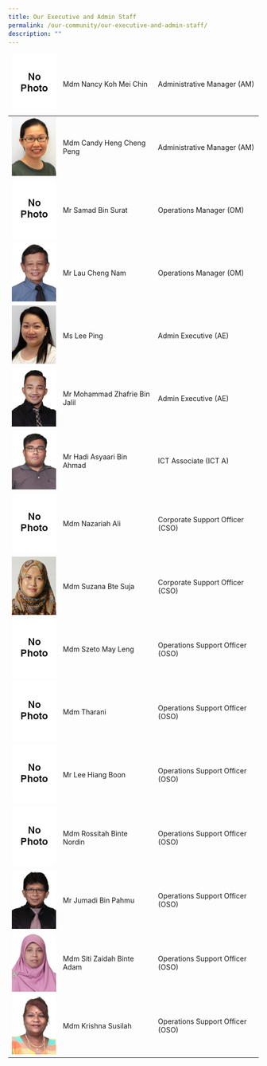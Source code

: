 ```yaml
---
title: Our Executive and Admin Staff
permalink: /our-community/our-executive-and-admin-staff/
description: ""
---
```

<table>
<thead>
  <tr>
    <td><img src="/images/No%20Photo.jpg" style="width:113px; height:150"></td>
    <td>Mdm Nancy Koh Mei Chin</td>
    <td>Administrative Manager (AM)</td>
  </tr>
</thead>
<tbody>
  <tr>
    <td><img src="/images/EAS%20Staff/Ms%20Heng%20Cheng%20Peng2.jpg" style="width:113px; height:150"></td>
    <td>Mdm Candy Heng Cheng Peng</td>
    <td>Administrative Manager (AM)</td>
  </tr>
  <tr>
    <td><img src="/images/No%20Photo.jpg" style="width:113px; height:150"></td>
    <td>Mr Samad Bin Surat</td>
    <td>Operations Manager (OM)</td>
  </tr>
  <tr>
    <td><img src="/images/EAS%20Staff/Lau%20Cheng%20Nam.jpeg" style="width:113px; height:150"></td>
    <td>Mr Lau Cheng Nam</td>
    <td>Operations Manager (OM)</td>
  </tr>
  <tr>
    <td><img src="/images/EAS%20Staff/Ms%20Lee%20Ping2.jpg" style="width:113px; height:150"></td>
    <td>Ms Lee Ping</td>
    <td>Admin Executive (AE)</td>
  </tr>
  <tr>
    <td><img src="/images/EAS%20Staff/Mohammad%20Zhafrie%20Bin%20Jalil.jpeg" style="width:113px; height:150"></td>
    <td>Mr Mohammad Zhafrie Bin Jalil</td>
    <td>Admin Executive (AE)</td>
  </tr>
  <tr>
    <td><img src="/images/EAS%20Staff/Hadi%20Asyaari%20Bin%20Ahmad.jpeg" style="width:113px; height:150"></td>
    <td>Mr Hadi Asyaari Bin Ahmad</td>
    <td>ICT Associate (ICT A)</td>
  </tr>
  <tr>
    <td><img src="/images/No%20Photo.jpg" style="width:113px; height:150"></td>
    <td>Mdm Nazariah Ali</td>
    <td>Corporate Support Officer (CSO)</td>
  </tr>
  <tr>
    <td><img src="/images/EAS%20Staff/Mdm%20Suzana%20Bte%20Suja2.jpg" style="width:113px; height:150"></td>
    <td>Mdm Suzana Bte Suja</td>
    <td>Corporate Support Officer (CSO)</td>
  </tr>
  <tr>
    <td><img src="/images/No%20Photo.jpg" style="width:113px; height:150"></td>
    <td>Mdm Szeto May Leng</td>
    <td>Operations Support Officer (OSO)</td>
  </tr>
  <tr>
    <td><img src="/images/No%20Photo.jpg" style="width:113px; height:150"></td>
    <td>Mdm Tharani</td>
    <td>Operations Support Officer (OSO)</td>
  </tr>
  <tr>
    <td><img src="/images/No%20Photo.jpg" style="width:113px; height:150"></td>
    <td>Mr Lee Hiang Boon</td>
    <td>Operations Support Officer (OSO)</td>
  </tr>
  <tr>
    <td><img src="/images/No%20Photo.jpg" style="width:113px; height:150"></td>
    <td>Mdm Rossitah Binte Nordin</td>
    <td>Operations Support Officer (OSO)</td>
  </tr>
  <tr>
    <td><img src="/images/EAS%20Staff/Jumadi%20Bin%20Pahmu.jpeg" style="width:113px; height:150"></td>
    <td>Mr Jumadi Bin Pahmu</td>
    <td>Operations Support Officer (OSO)</td>
  </tr>
  <tr>
    <td><img src="/images/EAS%20Staff/Siti%20Zaidah%20Binte%20Adam.jpeg" style="width:113px; height:150"></td>
    <td>Mdm Siti Zaidah Binte Adam</td>
    <td>Operations Support Officer (OSO)</td>
  </tr>
  <tr>
    <td><img src="/images/EAS%20Staff/Krishna%20Susilah.jpeg" style="width:113px; height:150"></td>
    <td>Mdm Krishna Susilah</td>
    <td>Operations Support Officer (OSO)</td>
  </tr>
</tbody>
</table>